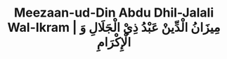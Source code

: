 ---
layout: default
title: Meezaan-ud-Din Abdu Dhil-Jalali Wal-Ikram | مِيزَانُ الْدِّينْ عَبْدُ ذِيْ الْجَلَالِ وَ الْإِكْرَامِ
metaDescription: Meezaan-ud-Din Abdu Dhil-Jalali Wal-Ikram | مِيزَانُ الْدِّينْ عَبْدُ ذِيْ الْجَلَالِ وَ الْإِكْرَامِ
---
